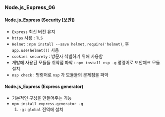 ### Node.js_Express_06

#### Node.js_Express (Security [보안])
- `Express` 최신 버전 유지
- `https` 사용 : `TLS`
- `Helmet` : `npm install --save helmet`, `require('helmet)`, 후 `app.use(helmet())` 사용
- `cookies securely` : 방문자 식별하기 위해 사용함
- 개발에 사용된 모듈들 취약점 파악 : `npm install nsp -g` 명령어로 보안체크 모듈 설치
- `nsp check` : 명령어로 `nsp` 가 모듈들의 문제점을 파악

#### Node.js_Express (Express generator)
- 기본적인 구성을 만들어주는 기능
- `npm install express-generator -g`
  1. `-g` : `global` 전역에 설치